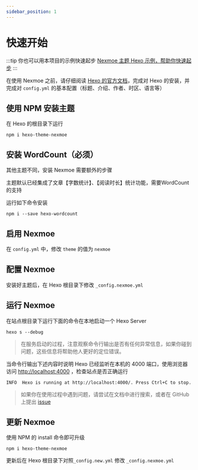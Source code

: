 ```yaml
---
sidebar_position: 1
---
```


# 快速开始

:::tip
你也可以用本项目的示例快速起步 [Nexmoe 主题 Hexo 示例，帮助你快速起步](https://github.com/theme-nexmoe/hexo-theme-nexmoe-example)
:::

在使用 Nexmoe 之前，请仔细阅读 [Hexo 的官方文档](https://hexo.io/zh-cn/docs/)，完成对 Hexo 的安装，并完成对 `config.yml` 的基本配置（标题、介绍、作者、时区、语言等）

## 使用 NPM 安装主题
在 Hexo 的根目录下运行
```shell
npm i hexo-theme-nexmoe
```

## 安装 WordCount（必须）

其他主题不同，安装 Nexmoe 需要额外的步骤

主题默认已经集成了文章【字数统计】、【阅读时长】统计功能，需要WordCount的支持

运行如下命令安装

```shell
npm i --save hexo-wordcount
```

## 启用 Nexmoe

在 `config.yml` 中，修改 `theme` 的值为 `nexmoe`

## 配置 Nexmoe

安装好主题后，在 Hexo 根目录下修改 `_config.nexmoe.yml` 

## 运行 Nexmoe

在站点根目录下运行下面的命令在本地启动一个 Hexo Server

```shell
hexo s --debug
```

> 在服务启动的过程，注意观察命令行输出是否有任何异常信息，如果你碰到问题，这些信息将帮助他人更好的定位错误。

当命令行输出下述内容时说明 Hexo 已经监听在本机的 4000 端口，使用浏览器访问 [http://localhost:4000](http://localhost:4000/) ，检查站点是否正确运行

```shell
INFO  Hexo is running at http://localhost:4000/. Press Ctrl+C to stop.
```

> 如果你在使用过程中遇到问题，请尝试在文档中进行搜索，或者在 GitHub 上提出 [issue](https://github.com/nexmoe/hexo-theme-nexmoe/issues/new)

## 更新 Nexmoe

使用 NPM 的 install 命令即可升级

```shell
npm i hexo-theme-nexmoe
```

更新后在 Hexo 根目录下对照`_config.new.yml` 修改 `_config.nexmoe.yml` 
